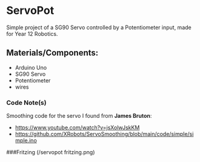 # ServoPot
Simple project of a SG90 Servo controlled by a Potentiometer input, made for Year 12 Robotics.

## Materials/Components:
- Arduino Uno
- SG90 Servo
- Potentiometer
- wires

### Code Note(s)
Smoothing code for the servo I found from **James Bruton**:
- https://www.youtube.com/watch?v=jsXolwJskKM
- https://github.com/XRobots/ServoSmoothing/blob/main/code/simple/simple.ino


###Fritzing (/servopot fritzing.png)
